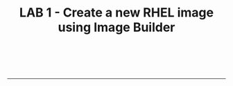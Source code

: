 
<br/>
<br/>
<br/>
<center><h1>LAB 1 - Create a new RHEL image using Image Builder</h1></center>
<br/>
<br/>
<br/>
<br/>
<hr/>

